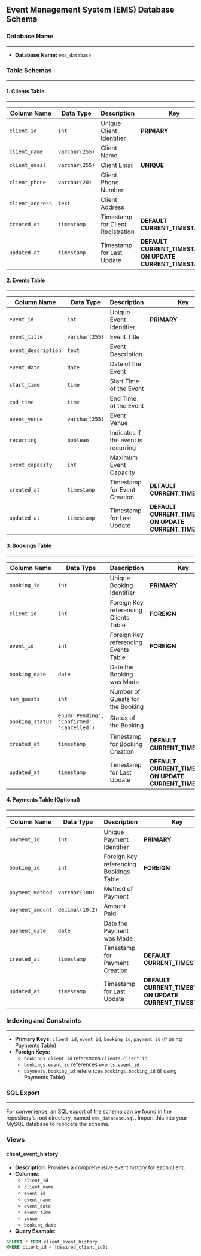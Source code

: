 **Event Management System (EMS) Database Schema**
------------------------------------------------

### **Database Name**
--------------------

* **Database Name:** `ems_database`

### **Table Schemas**
----------------------

#### **1. Clients Table**
-------------------------

| **Column Name** | **Data Type** | **Description** | **Key** |
| --- | --- | --- | --- |
| `client_id` | `int` | Unique Client Identifier | **PRIMARY** |
| `client_name` | `varchar(255)` | Client Name |  |
| `client_email` | `varchar(255)` | Client Email | **UNIQUE** |
| `client_phone` | `varchar(20)` | Client Phone Number |  |
| `client_address` | `text` | Client Address |  |
| `created_at` | `timestamp` | Timestamp for Client Registration | **DEFAULT CURRENT_TIMESTAMP** |
| `updated_at` | `timestamp` | Timestamp for Last Update | **DEFAULT CURRENT_TIMESTAMP ON UPDATE CURRENT_TIMESTAMP** |

#### **2. Events Table**
-----------------------

| **Column Name** | **Data Type** | **Description** | **Key** |
| --- | --- | --- | --- |
| `event_id` | `int` | Unique Event Identifier | **PRIMARY** |
| `event_title` | `varchar(255)` | Event Title |  |
| `event_description` | `text` | Event Description |  |
| `event_date` | `date` | Date of the Event |  |
| `start_time` | `time` | Start Time of the Event |  |
| `end_time` | `time` | End Time of the Event |  |
| `event_venue` | `varchar(255)` | Event Venue |  |
| `recurring` | `boolean` | Indicates if the event is recurring |  |
| `event_capacity` | `int` | Maximum Event Capacity |  |
| `created_at` | `timestamp` | Timestamp for Event Creation | **DEFAULT CURRENT_TIMESTAMP** |
| `updated_at` | `timestamp` | Timestamp for Last Update | **DEFAULT CURRENT_TIMESTAMP ON UPDATE CURRENT_TIMESTAMP** |

#### **3. Bookings Table**
-------------------------

| **Column Name** | **Data Type** | **Description** | **Key** |
| --- | --- | --- | --- |
| `booking_id` | `int` | Unique Booking Identifier | **PRIMARY** |
| `client_id` | `int` | Foreign Key referencing Clients Table | **FOREIGN** |
| `event_id` | `int` | Foreign Key referencing Events Table | **FOREIGN** |
| `booking_date` | `date` | Date the Booking was Made |  |
| `num_guests` | `int` | Number of Guests for the Booking |  |
| `booking_status` | `enum('Pending', 'Confirmed', 'Cancelled')` | Status of the Booking |  |
| `created_at` | `timestamp` | Timestamp for Booking Creation | **DEFAULT CURRENT_TIMESTAMP** |
| `updated_at` | `timestamp` | Timestamp for Last Update | **DEFAULT CURRENT_TIMESTAMP ON UPDATE CURRENT_TIMESTAMP** |

#### **4. Payments Table (Optional)**
--------------------------------------

| **Column Name** | **Data Type** | **Description** | **Key** |
| --- | --- | --- | --- |
| `payment_id` | `int` | Unique Payment Identifier | **PRIMARY** |
| `booking_id` | `int` | Foreign Key referencing Bookings Table | **FOREIGN** |
| `payment_method` | `varchar(100)` | Method of Payment |  |
| `payment_amount` | `decimal(10,2)` | Amount Paid |  |
| `payment_date` | `date` | Date the Payment was Made |  |
| `created_at` | `timestamp` | Timestamp for Payment Creation | **DEFAULT CURRENT_TIMESTAMP** |
| `updated_at` | `timestamp` | Timestamp for Last Update | **DEFAULT CURRENT_TIMESTAMP ON UPDATE CURRENT_TIMESTAMP** |

### **Indexing and Constraints**
-----------------------------

* **Primary Keys:** `client_id`, `event_id`, `booking_id`, `payment_id` (if using Payments Table)
* **Foreign Keys:**
	+ `bookings.client_id` references `clients.client_id`
	+ `bookings.event_id` references `events.event_id`
	+ `payments.booking_id` references `bookings.booking_id` (if using Payments Table)

### **SQL Export**
-----------------

For convenience, an SQL export of the schema can be found in the repository's root directory, named `ems_database.sql`. Import this into your MySQL database to replicate the schema.

### **Views**
#### **client_event_history**
* **Description**: Provides a comprehensive event history for each client.
* **Columns**:
    + `client_id`
    + `client_name`
    + `event_id`
    + `event_name`
    + `event_date`
    + `event_time`
    + `venue`
    + `booking_date`
* **Query Example**:
```sql
SELECT * FROM client_event_history
WHERE client_id = [desired_client_id];
```